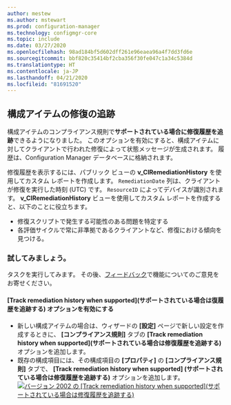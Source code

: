 ```yaml
---
author: mestew
ms.author: mstewart
ms.prod: configuration-manager
ms.technology: configmgr-core
ms.topic: include
ms.date: 03/27/2020
ms.openlocfilehash: 98ad184bf5d602dff261e96eaea96a4f7dd3fd6e
ms.sourcegitcommit: bbf820c35414bf2cba356f30fe047c1a34c5384d
ms.translationtype: HT
ms.contentlocale: ja-JP
ms.lasthandoff: 04/21/2020
ms.locfileid: "81691520"
---
```

## <a name="track-configuration-item-remediations"></a><a name="bkmk_track"></a> 構成アイテムの修復の追跡
<!--42631411-->

構成アイテムのコンプライアンス規則で**サポートされている場合に修復履歴を追跡**できるようになりました。 このオプションを有効にすると、構成アイテムに対してクライアントで行われた修復によって状態メッセージが生成されます。 履歴は、Configuration Manager データベースに格納されます。

修復履歴を表示するには、パブリック ビューの **v_CIRemediationHistory** を使用してカスタム レポートを作成します。 `RemediationDate` 列は、クライアントが修復を実行した時刻 (UTC) です。 `ResourceID` によってデバイスが識別されます。 **v_CIRemediationHistory** ビューを使用してカスタム レポートを作成すると、以下のことに役立ちます。

- 修復スクリプトで発生する可能性のある問題を特定する
- 各評価サイクルで常に非準拠であるクライアントなど、修復における傾向を見つける。

### <a name="try-it-out"></a>試してみましょう。

タスクを実行してみます。 その後、[フィードバック](../../technical-preview-2003.md#bkmk_feedback)で機能についてのご意見をお寄せください。

#### <a name="enable-the-track-remediation-history-when-supported-option"></a>[Track remediation history when supported]\(サポートされている場合は復履歴を追跡する\) オプションを有効にする

- 新しい構成アイテムの場合は、ウィザードの **[設定]** ページで新しい設定を作成するときに、 **[コンプライアンス規則]** タブの **[Track remediation history when supported]\(サポートされている場合は修復履歴を追跡する\)** オプションを追加します。
- 既存の構成項目には、その構成項目の **[プロパティ]** の **[コンプライアンス規則]** タブで、 **[Track remediation history when supported] (サポートされている場合は修復履歴を追跡する)** オプションを追加します。
[ ![バージョン 2002 の [Track remediation history when supported]\(サポートされている場合は修復履歴を追跡する\)](../../media/4261411-remediation-history.png)](../../media/4261411-remediation-history.png#lightbox)
